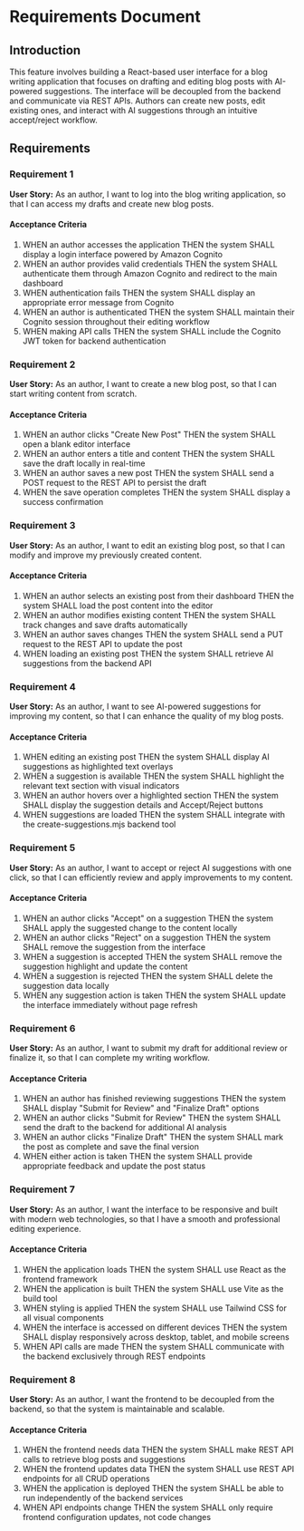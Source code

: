 # Requirements Document

## Introduction

This feature involves building a React-based user interface for a blog writing application that focuses on drafting and editing blog posts with AI-powered suggestions. The interface will be decoupled from the backend and communicate via REST APIs. Authors can create new posts, edit existing ones, and interact with AI suggestions through an intuitive accept/reject workflow.

## Requirements

### Requirement 1

**User Story:** As an author, I want to log into the blog writing application, so that I can access my drafts and create new blog posts.

#### Acceptance Criteria

1. WHEN an author accesses the application THEN the system SHALL display a login interface powered by Amazon Cognito
2. WHEN an author provides valid credentials THEN the system SHALL authenticate them through Amazon Cognito and redirect to the main dashboard
3. WHEN authentication fails THEN the system SHALL display an appropriate error message from Cognito
4. WHEN an author is authenticated THEN the system SHALL maintain their Cognito session throughout their editing workflow
5. WHEN making API calls THEN the system SHALL include the Cognito JWT token for backend authentication

### Requirement 2

**User Story:** As an author, I want to create a new blog post, so that I can start writing content from scratch.

#### Acceptance Criteria

1. WHEN an author clicks "Create New Post" THEN the system SHALL open a blank editor interface
2. WHEN an author enters a title and content THEN the system SHALL save the draft locally in real-time
3. WHEN an author saves a new post THEN the system SHALL send a POST request to the REST API to persist the draft
4. WHEN the save operation completes THEN the system SHALL display a success confirmation

### Requirement 3

**User Story:** As an author, I want to edit an existing blog post, so that I can modify and improve my previously created content.

#### Acceptance Criteria

1. WHEN an author selects an existing post from their dashboard THEN the system SHALL load the post content into the editor
2. WHEN an author modifies existing content THEN the system SHALL track changes and save drafts automatically
3. WHEN an author saves changes THEN the system SHALL send a PUT request to the REST API to update the post
4. WHEN loading an existing post THEN the system SHALL retrieve AI suggestions from the backend API

### Requirement 4

**User Story:** As an author, I want to see AI-powered suggestions for improving my content, so that I can enhance the quality of my blog posts.

#### Acceptance Criteria

1. WHEN editing an existing post THEN the system SHALL display AI suggestions as highlighted text overlays
2. WHEN a suggestion is available THEN the system SHALL highlight the relevant text section with visual indicators
3. WHEN an author hovers over a highlighted section THEN the system SHALL display the suggestion details and Accept/Reject buttons
4. WHEN suggestions are loaded THEN the system SHALL integrate with the create-suggestions.mjs backend tool

### Requirement 5

**User Story:** As an author, I want to accept or reject AI suggestions with one click, so that I can efficiently review and apply improvements to my content.

#### Acceptance Criteria

1. WHEN an author clicks "Accept" on a suggestion THEN the system SHALL apply the suggested change to the content locally
2. WHEN an author clicks "Reject" on a suggestion THEN the system SHALL remove the suggestion from the interface
3. WHEN a suggestion is accepted THEN the system SHALL remove the suggestion highlight and update the content
4. WHEN a suggestion is rejected THEN the system SHALL delete the suggestion data locally
5. WHEN any suggestion action is taken THEN the system SHALL update the interface immediately without page refresh

### Requirement 6

**User Story:** As an author, I want to submit my draft for additional review or finalize it, so that I can complete my writing workflow.

#### Acceptance Criteria

1. WHEN an author has finished reviewing suggestions THEN the system SHALL display "Submit for Review" and "Finalize Draft" options
2. WHEN an author clicks "Submit for Review" THEN the system SHALL send the draft to the backend for additional AI analysis
3. WHEN an author clicks "Finalize Draft" THEN the system SHALL mark the post as complete and save the final version
4. WHEN either action is taken THEN the system SHALL provide appropriate feedback and update the post status

### Requirement 7

**User Story:** As an author, I want the interface to be responsive and built with modern web technologies, so that I have a smooth and professional editing experience.

#### Acceptance Criteria

1. WHEN the application loads THEN the system SHALL use React as the frontend framework
2. WHEN the application is built THEN the system SHALL use Vite as the build tool
3. WHEN styling is applied THEN the system SHALL use Tailwind CSS for all visual components
4. WHEN the interface is accessed on different devices THEN the system SHALL display responsively across desktop, tablet, and mobile screens
5. WHEN API calls are made THEN the system SHALL communicate with the backend exclusively through REST endpoints

### Requirement 8

**User Story:** As an author, I want the frontend to be decoupled from the backend, so that the system is maintainable and scalable.

#### Acceptance Criteria

1. WHEN the frontend needs data THEN the system SHALL make REST API calls to retrieve blog posts and suggestions
2. WHEN the frontend updates data THEN the system SHALL use REST API endpoints for all CRUD operations
3. WHEN the application is deployed THEN the system SHALL be able to run independently of the backend services
4. WHEN API endpoints change THEN the system SHALL only require frontend configuration updates, not code changes

